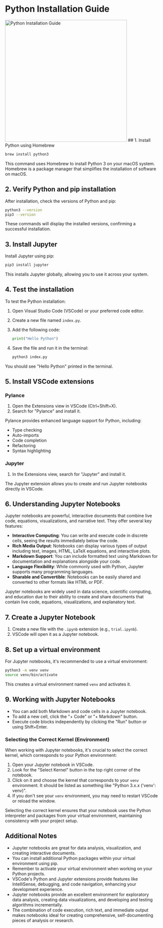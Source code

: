 # Python Installation Guide

<img src="./assets/python-installation-guide.png" alt="Python Installation Guide" width="400px">
## 1. Install Python using Homebrew

```bash
brew install python3
```

This command uses Homebrew to install Python 3 on your macOS system. Homebrew is a package manager that simplifies the installation of software on macOS.

## 2. Verify Python and pip installation

After installation, check the versions of Python and pip:

```bash
python3 --version
pip3 --version
```

These commands will display the installed versions, confirming a successful installation.

## 3. Install Jupyter

Install Jupyter using pip:

```bash
pip3 install jupyter
```

This installs Jupyter globally, allowing you to use it across your system.

## 4. Test the installation

To test the Python installation:

1. Open Visual Studio Code (VSCode) or your preferred code editor.
2. Create a new file named `index.py`.
3. Add the following code:

   ```python
   print("Hello Python")
   ```

4. Save the file and run it in the terminal:

   ```bash
   python3 index.py
   ```

You should see "Hello Python" printed in the terminal.

## 5. Install VSCode extensions

### Pylance

1. Open the Extensions view in VSCode (Ctrl+Shift+X).
2. Search for "Pylance" and install it.

Pylance provides enhanced language support for Python, including:

- Type checking
- Auto-imports
- Code completion
- Refactoring
- Syntax highlighting

### Jupyter

1. In the Extensions view, search for "Jupyter" and install it.

The Jupyter extension allows you to create and run Jupyter notebooks directly in VSCode.

## 6. Understanding Jupyter Notebooks

Jupyter notebooks are powerful, interactive documents that combine live code, equations, visualizations, and narrative text. They offer several key features:

- **Interactive Computing**: You can write and execute code in discrete cells, seeing the results immediately below the code.
- **Rich Media Output**: Notebooks can display various types of output including text, images, HTML, LaTeX equations, and interactive plots.
- **Markdown Support**: You can include formatted text using Markdown for documentation and explanations alongside your code.
- **Language Flexibility**: While commonly used with Python, Jupyter supports many programming languages.
- **Sharable and Convertible**: Notebooks can be easily shared and converted to other formats like HTML or PDF.

Jupyter notebooks are widely used in data science, scientific computing, and education due to their ability to create and share documents that contain live code, equations, visualizations, and explanatory text.

## 7. Create a Jupyter Notebook

1. Create a new file with the `.ipynb` extension (e.g., `trial.ipynb`).
2. VSCode will open it as a Jupyter notebook.

## 8. Set up a virtual environment

For Jupyter notebooks, it's recommended to use a virtual environment:

```bash
python3 -m venv venv
source venv/bin/activate
```

This creates a virtual environment named `venv` and activates it.

## 9. Working with Jupyter Notebooks

- You can add both Markdown and code cells in a Jupyter notebook.
- To add a new cell, click the "+ Code" or "+ Markdown" button.
- Execute code blocks independently by clicking the "Run" button or using Shift+Enter.

### Selecting the Correct Kernel (Environment)

When working with Jupyter notebooks, it's crucial to select the correct kernel, which corresponds to your Python environment:

1. Open your Jupyter notebook in VSCode.
2. Look for the "Select Kernel" button in the top right corner of the notebook.
3. Click on it and choose the kernel that corresponds to your `venv` environment. It should be listed as something like "Python 3.x.x ('venv': venv)".
4. If you don't see your `venv` environment, you may need to restart VSCode or reload the window.

Selecting the correct kernel ensures that your notebook uses the Python interpreter and packages from your virtual environment, maintaining consistency with your project setup.

## Additional Notes

- Jupyter notebooks are great for data analysis, visualization, and creating interactive documents.
- You can install additional Python packages within your virtual environment using pip.
- Remember to activate your virtual environment when working on your Python projects.
- VSCode's Python and Jupyter extensions provide features like IntelliSense, debugging, and code navigation, enhancing your development experience.
- Jupyter notebooks provide an excellent environment for exploratory data analysis, creating data visualizations, and developing and testing algorithms incrementally.
- The combination of code execution, rich text, and immediate output makes notebooks ideal for creating comprehensive, self-documenting pieces of analysis or research.
